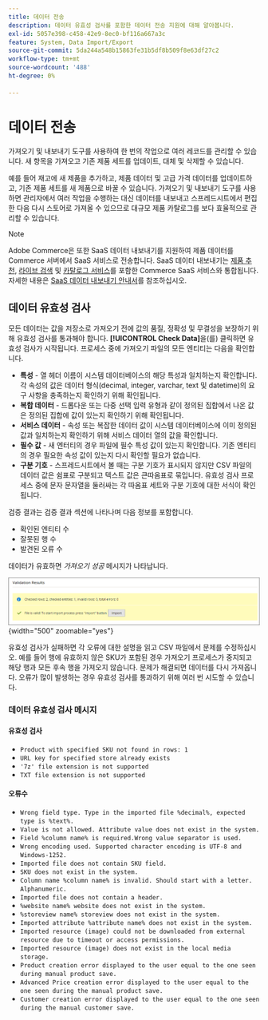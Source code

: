 ```yaml
---
title: 데이터 전송
description: 데이터 유효성 검사를 포함한 데이터 전송 지원에 대해 알아봅니다.
exl-id: 5057e398-c458-42e9-8ec0-bf116a667a3c
feature: System, Data Import/Export
source-git-commit: 5da244a548b15863fe31b5df8b509f8e63df27c2
workflow-type: tm+mt
source-wordcount: '488'
ht-degree: 0%

---
```


# 데이터 전송

가져오기 및 내보내기 도구를 사용하여 한 번의 작업으로 여러 레코드를 관리할 수 있습니다. 새 항목을 가져오고 기존 제품 세트를 업데이트, 대체 및 삭제할 수 있습니다.

예를 들어 재고에 새 제품을 추가하고, 제품 데이터 및 고급 가격 데이터를 업데이트하고, 기존 제품 세트를 새 제품으로 바꿀 수 있습니다. 가져오기 및 내보내기 도구를 사용하면 관리자에서 여러 작업을 수행하는 대신 데이터를 내보내고 스프레드시트에서 편집한 다음 다시 스토어로 가져올 수 있으므로 대규모 제품 카탈로그를 보다 효율적으로 관리할 수 있습니다.


>[!NOTE]
>
>Adobe Commerce은 또한 SaaS 데이터 내보내기를 지원하여 제품 데이터를 Commerce 서버에서 SaaS 서비스로 전송합니다. SaaS 데이터 내보내기는 [제품 추천](https://experienceleague.adobe.com/docs/commerce/product-recommendations/overview.html?lang=ko), [라이브 검색](https://experienceleague.adobe.com/ko/docs/commerce/live-search/overview) 및 [카탈로그 서비스](https://experienceleague.adobe.com/ko/docs/commerce/catalog-service/guide-overview)를 포함한 Commerce SaaS 서비스와 통합됩니다. 자세한 내용은 [SaaS 데이터 내보내기 안내서](https://experienceleague.adobe.com/ko/docs/commerce/saas-data-export/overview)를 참조하십시오.

## 데이터 유효성 검사

모든 데이터는 값을 저장소로 가져오기 전에 값의 품질, 정확성 및 무결성을 보장하기 위해 유효성 검사를 통과해야 합니다. **[!UICONTROL Check Data]**&#x200B;을(를) 클릭하면 유효성 검사가 시작됩니다. 프로세스 중에 가져오기 파일의 모든 엔티티는 다음을 확인합니다.

- **특성** - 열 헤더 이름이 시스템 데이터베이스의 해당 특성과 일치하는지 확인합니다. 각 속성의 값은 데이터 형식(decimal, integer, varchar, text 및 datetime)의 요구 사항을 충족하는지 확인하기 위해 확인됩니다.
- **복합 데이터** - 드롭다운 또는 다중 선택 입력 유형과 같이 정의된 집합에서 나온 값은 정의된 집합에 값이 있는지 확인하기 위해 확인됩니다.
- **서비스 데이터** - 속성 또는 복잡한 데이터 값이 시스템 데이터베이스에 이미 정의된 값과 일치하는지 확인하기 위해 서비스 데이터 열의 값을 확인합니다.
- **필수 값** - 새 엔터티의 경우 파일에 필수 특성 값이 있는지 확인합니다. 기존 엔티티의 경우 필요한 속성 값이 있는지 다시 확인할 필요가 없습니다.
- **구분 기호** - 스프레드시트에서 볼 때는 구분 기호가 표시되지 않지만 CSV 파일의 데이터 값은 쉼표로 구분되고 텍스트 값은 큰따옴표로 묶입니다. 유효성 검사 프로세스 중에 문자 문자열을 둘러싸는 각 따옴표 세트와 구분 기호에 대한 서식이 확인됩니다.

검증 결과는 검증 결과 섹션에 나타나며 다음 정보를 포함합니다.

- 확인된 엔티티 수
- 잘못된 행 수
- 발견된 오류 수

데이터가 유효하면 _가져오기 성공_ 메시지가 나타납니다.

![시스템 메시지 - 파일이 유효합니다](./assets/data-import-validation-message.png){width="500" zoomable="yes"}

유효성 검사가 실패하면 각 오류에 대한 설명을 읽고 CSV 파일에서 문제를 수정하십시오. 예를 들어 행에 유효하지 않은 SKU가 포함된 경우 가져오기 프로세스가 중지되고 해당 행과 모든 후속 행을 가져오지 않습니다. 문제가 해결되면 데이터를 다시 가져옵니다. 오류가 많이 발생하는 경우 유효성 검사를 통과하기 위해 여러 번 시도할 수 있습니다.

### 데이터 유효성 검사 메시지

#### 유효성 검사

- `Product with specified SKU not found in rows: 1`
- `URL key for specified store already exists`
- `'7z' file extension is not supported`
- `TXT file extension is not supported`

#### 오류수

- `Wrong field type. Type in the imported file %decimal%, expected type is %text%.`
- `Value is not allowed. Attribute value does not exist in the system.`
- `Field %column name% is required.Wrong value separator is used.`
- `Wrong encoding used. Supported character encoding is UTF-8 and Windows-1252.`
- `Imported file does not contain SKU field.`
- `SKU does not exist in the system.`
- `Column name %column name% is invalid. Should start with a letter. Alphanumeric.`
- `Imported file does not contain a header.`
- `%website name% website does not exist in the system.`
- `%storeview name% storeview does not exist in the system.`
- `Imported attribute %attribute name% does not exist in the system.`
- `Imported resource (image) could not be downloaded from external resource due to timeout or access permissions.`
- `Imported resource (image) does not exist in the local media storage.`
- `Product creation error displayed to the user equal to the one seen during manual product save.`
- `Advanced Price creation error displayed to the user equal to the one seen during the manual product save.`
- `Customer creation error displayed to the user equal to the one seen during the manual customer save.`
